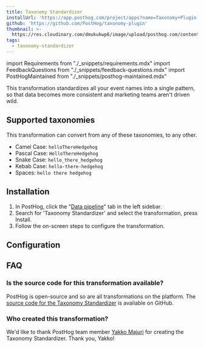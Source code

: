 ```yaml
---
title: Taxonomy Standardizer
installUrl: 'https://app.posthog.com/project/apps?name=Taxonomy+Plugin'
github: 'https://github.com/PostHog/taxonomy-plugin'
thumbnail: >-
  https://res.cloudinary.com/dmukukwp6/image/upload/posthog.com/contents/cdp/thumbnails/taxonomy-standardizer.png
tags:
  - taxonomy-standardizer
---
```


import Requirements from "./_snippets/requirements.mdx"
import FeedbackQuestions from "./_snippets/feedback-questions.mdx"
import PostHogMaintained from "./_snippets/posthog-maintained.mdx"

This transformation standardizes all your event names into a single pattern, so that data becomes more consistent and marketing teams aren't driven wild.

## Supported taxonomies

This transformation can convert from any of these taxonomies, to any other.

-   Camel Case: `helloThereHedgehog`
-   Pascal Case: `HelloThereHedgehog`
-   Snake Case: `hello_there_hedgehog`
-   Kebab Case: `hello-there-hedgehog`
-   Spaces: `hello there hedgehog`

<Requirements />

## Installation

1. In PostHog, click the "[Data pipeline](https://us.posthog.com/apps)" tab in the left sidebar.
2. Search for 'Taxonomy Standardizer' and select the transformation, press Install.
3. Follow the on-screen steps to configure the transformation.

## Configuration

<AppParameters />

## FAQ

### Is the source code for this transformation available?

PostHog is open-source and so are all transformations on the platform. The [source code for the Taxonomy Standardizer](https://github.com/PostHog/taxonomy-plugin) is available on GitHub.

### Who created this transformation?

We'd like to thank PostHog team member [Yakko Majuri](https://github.com/yakkomajuri) for creating the Taxonomy Standardizer. Thank you, Yakko!

<PostHogMaintained />

<FeedbackQuestions />
